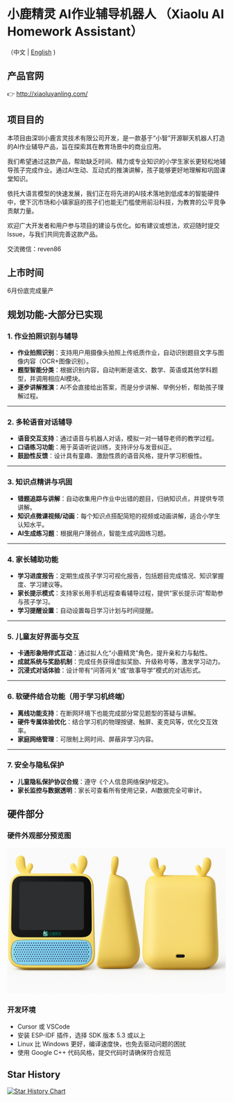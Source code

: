 # 小鹿精灵 AI作业辅导机器人 （Xiaolu AI Homework Assistant）

（中文 | [English](README_en.md) )

## 产品官网

👉 http://xiaoluyanling.com/

## 项目目的

本项目由深圳小鹿言灵技术有限公司开发，是一款基于“小智”开源聊天机器人打造的AI作业辅导产品，旨在探索其在教育场景中的商业应用。

我们希望通过这款产品，帮助缺乏时间、精力或专业知识的小学生家长更轻松地辅导孩子完成作业。通过AI生动、互动式的推演讲解，孩子能够更好地理解和巩固课堂知识。

依托大语言模型的快速发展，我们正在将先进的AI技术落地到低成本的智能硬件中，使下沉市场和小镇家庭的孩子们也能无门槛使用前沿科技，为教育的公平竞争贡献力量。

欢迎广大开发者和用户参与项目的建设与优化。如有建议或想法，欢迎随时提交 Issue，与我们共同完善这款产品。

交流微信：reven86

## 上市时间
6月份底完成量产

## 规划功能-大部分已实现


### 1. 作业拍照识别与辅导

* **作业拍照识别**：支持用户用摄像头拍照上传纸质作业，自动识别题目文字与图像内容（OCR+图像识别）。
* **题型智能分类**：根据识别内容，自动判断是语文、数学、英语或其他学科题型，并调用相应AI模块。
* **逐步讲解推演**：AI不会直接给出答案，而是分步讲解、举例分析，帮助孩子理解过程。

---

### 2. 多轮语音对话辅导

* **语音交互支持**：通过语音与机器人对话，模拟一对一辅导老师的教学过程。
* **口语练习功能**：用于英语听说训练，支持评分与发音纠正。
* **鼓励性反馈**：设计具有童趣、激励性质的语音风格，提升学习积极性。

---

### 3. 知识点精讲与巩固

* **错题追踪与讲解**：自动收集用户作业中出错的题目，归纳知识点，并提供专项讲解。
* **知识点微课视频/动画**：每个知识点搭配简短的视频或动画讲解，适合小学生认知水平。
* **AI生成练习题**：根据用户薄弱点，智能生成巩固练习题。

---

### 4. 家长辅助功能

* **学习进度报告**：定期生成孩子学习可视化报告，包括题目完成情况、知识掌握度、学习建议等。
* **家长提示模式**：支持家长用手机远程查看辅导过程，提供“家长提示词”帮助参与孩子学习。
* **学习提醒设置**：自动设置每日学习计划与时间提醒。

---

### 5. 儿童友好界面与交互

* **卡通形象陪伴式互动**：通过拟人化“小鹿精灵”角色，提升亲和力与黏性。
* **成就系统与奖励机制**：完成任务获得虚拟奖励、升级称号等，激发学习动力。
* **沉浸式对话体验**：设计带有“问答闯关”或“故事导学”模式的对话形式。

---

### 6. 软硬件结合功能（用于学习机终端）

* **离线功能支持**：在断网环境下也能完成部分常见题型的答疑与讲解。
* **硬件专属体验优化**：结合学习机的物理按键、触屏、麦克风等，优化交互效率。
* **家庭网络管理**：可限制上网时间、屏蔽非学习内容。

---

### 7. 安全与隐私保护

* **儿童隐私保护协议合规**：遵守《个人信息网络保护规定》。
* **家长监控与数据透明**：家长可查看所有使用记录，AI数据完全可审计。


## 硬件部分

### 硬件外观部分预览图

![面包板效果图](docs/IDxiaolu2.jpg)



### 开发环境

- Cursor 或 VSCode
- 安装 ESP-IDF 插件，选择 SDK 版本 5.3 或以上
- Linux 比 Windows 更好，编译速度快，也免去驱动问题的困扰
- 使用 Google C++ 代码风格，提交代码时请确保符合规范


## Star History

<a href="https://star-history.com/#78/xiaozhi-esp32&Date">
 <picture>
   <source media="(prefers-color-scheme: dark)" srcset="https://api.star-history.com/svg?repos=78/xiaozhi-esp32&type=Date&theme=dark" />
   <source media="(prefers-color-scheme: light)" srcset="https://api.star-history.com/svg?repos=78/xiaozhi-esp32&type=Date" />
   <img alt="Star History Chart" src="https://api.star-history.com/svg?repos=78/xiaozhi-esp32&type=Date" />
 </picture>
</a>
